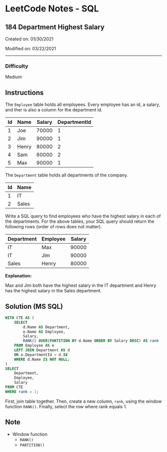 # LeetCode Notes - SQL

## 184 Department Highest Salary

Created on: 01/30/2021

Modified on: 03/22/2021

---

### Difficulty

Medium

## Instructions

The `Employee` table holds all employees. Every employee has an id, a salary, and ther is also a column for the department id.


| Id | Name  | Salary | DepartmentId |
| -- | ----- | ------ | ------------ |
| 1  | Joe   | 70000  | 1            |
| 2  | Jim   | 90000  | 1            |
| 3  | Henry | 80000  | 2            |
| 4  | Sam   | 60000  | 2            |
| 5  | Max   | 90000  | 1            |

The `Department` table holds all departments of the company.

| Id | Name   |
| -- | ------ |
| 1  | IT     |
| 2  | Sales  |

Write a SQL query to find employees who have the highest salary in each of the departments. For the above tables, your SQL query should return the following rows (order of rows does not matter).

| Department | Employee | Salary |
| ---------- | -------- | ------ |
| IT         | Max      | 90000  |
| IT         | Jim      | 90000  |
| Sales      | Henry    | 80000  |

**Explanation:**

Max and Jim both have the highest salary in the IT department and Henry has the highest salary in the Sales department.

## Solution (MS SQL)

``` sql
WITH CTE AS (
    SELECT 
        d.Name AS Department,
        e.Name AS Employee,
        Salary,
        RANK() OVER(PARTITION BY d.Name ORDER BY Salary DESC) AS rank
    FROM Employee AS e
    LEFT JOIN Department AS d
    ON e.DepartmentId = d.Id
    WHERE d.Name IS NOT NULL;
)
SELECT 
    Department,
    Employee,
    Salary
FROM CTE
WHERE rank = 1;
```

First, join table together. Then, create a new column, `rank`, using the window function `RANK()`. Finally, select the row where rank equals 1.

## Note

- Window function
  - `RANK()`
  - `PARTITION()`